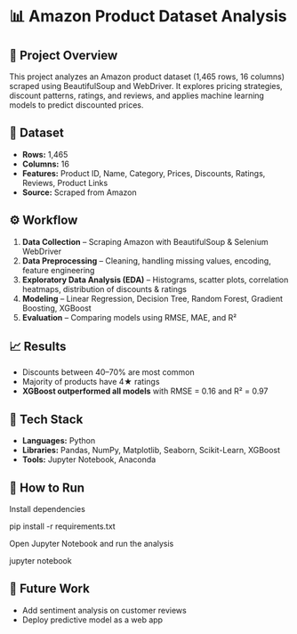 # 📊 Amazon Product Dataset Analysis

## 📌 Project Overview

This project analyzes an Amazon product dataset (1,465 rows, 16 columns) scraped using BeautifulSoup and WebDriver. It explores pricing strategies, discount patterns, ratings, and reviews, and applies machine learning models to predict discounted prices.

## 📂 Dataset

* **Rows:** 1,465
* **Columns:** 16
* **Features:** Product ID, Name, Category, Prices, Discounts, Ratings, Reviews, Product Links
* **Source:** Scraped from Amazon 

## ⚙️ Workflow

1. **Data Collection** – Scraping Amazon with BeautifulSoup & Selenium WebDriver
2. **Data Preprocessing** – Cleaning, handling missing values, encoding, feature engineering
3. **Exploratory Data Analysis (EDA)** – Histograms, scatter plots, correlation heatmaps, distribution of discounts & ratings
4. **Modeling** – Linear Regression, Decision Tree, Random Forest, Gradient Boosting, XGBoost
5. **Evaluation** – Comparing models using RMSE, MAE, and R²

## 📈 Results

* Discounts between 40–70% are most common
* Majority of products have 4★ ratings
* **XGBoost outperformed all models** with RMSE = 0.16 and R² = 0.97

## 🚀 Tech Stack

* **Languages:** Python
* **Libraries:** Pandas, NumPy, Matplotlib, Seaborn, Scikit-Learn, XGBoost
* **Tools:** Jupyter Notebook, Anaconda

## 📝 How to Run


 Install dependencies

  pip install -r requirements.txt

 Open Jupyter Notebook and run the analysis

 jupyter notebook


## 📌 Future Work

* Add sentiment analysis on customer reviews
* Deploy predictive model as a web app

